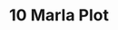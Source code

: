 ---
layout: post
categories: [sale, plot]
title: "10 Marla Plot"
price: " --- "
permarla: "yes"
address: "Mujahid Green Valley"
type: "PLOT FOR SALE"
area: "10 Marla"
---